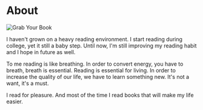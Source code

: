 # About

![Grab Your Book](https://res.cloudinary.com/dmbsryj45/image/upload/c_scale,q_auto:eco,r_20,w_900/v1581795675/blog/zlzbxegf4u9tlmfzsjgx.jpg)

I haven't grown on a heavy reading environment. I start reading during college, yet it still a baby step. Until now, I'm still improving my reading habit and I hope in future as well.

To me reading is like breathing. In order to convert energy, you have to breath, breath is essential. Reading is essential for living. In order to increase the quality of our life, we have to learn something new. It's not a want, it's a must.

I read for pleasure. And most of the time I read books that will make my life easier.